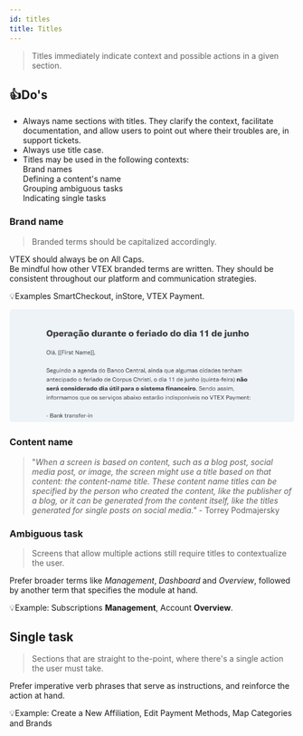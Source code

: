 ```yaml
---
id: titles
title: Titles
---
```



> Titles immediately indicate context and possible actions in a given section.

## 👍Do's  

- Always name sections with titles. They clarify the context, facilitate documentation, and allow users to point out where their troubles are, in support tickets.      
- Always use title case.  
- Titles may be used in the following contexts:  
Brand names  
Defining a content's name  
Grouping ambiguous tasks   
Indicating single tasks   

### Brand name

> Branded terms should be capitalized accordingly. 

VTEX should always be on All Caps.   
Be mindful how other VTEX branded terms are written. They should be consistent throughout our platform and communication strategies. 

💡Examples 
SmartCheckout, inStore, VTEX Payment.

![img](../../static/img/text-patterns/titles/Example.png)

### Content name

> "*When a screen is based on content, such as a blog post, social media post, or image, the screen might use a title based on that content: the content-name title. These content name titles can be specified by the person who created the content, like the publisher of a blog, or it can be generated from the content itself, like the titles generated for single posts on social media."* - Torrey Podmajersky

### **Ambiguous task**

> Screens that allow multiple actions still require titles to contextualize the user.

Prefer broader terms like *Management*, *Dashboard* and *Overview*, followed by another term that specifies the module at hand.

💡Example: Subscriptions **Management**, Account **Overview**.

## **Single task**

> Sections that are straight to the-point, where there's a single action the user must take.

Prefer imperative verb phrases that serve as instructions, and reinforce the action at hand.

💡Example: Create a New Affiliation, Edit Payment Methods, Map Categories and Brands
